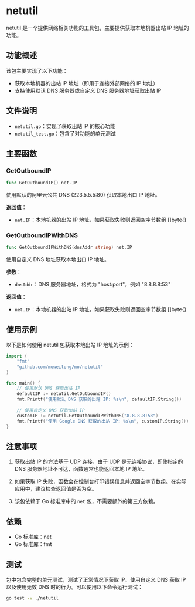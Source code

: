 # netutil

netutil 是一个提供网络相关功能的工具包，主要提供获取本地机器出站 IP 地址的功能。

## 功能概述

该包主要实现了以下功能：
- 获取本地机器的出站 IP 地址（即用于连接外部网络的 IP 地址）
- 支持使用默认 DNS 服务器或自定义 DNS 服务器地址获取出站 IP

## 文件说明

- `netutil.go`：实现了获取出站 IP 的核心功能
- `netutil_test.go`：包含了对功能的单元测试

## 主要函数

### GetOutboundIP

```go
func GetOutboundIP() net.IP
```

使用默认的阿里云公共 DNS (223.5.5.5:80) 获取本地出口 IP 地址。

**返回值**：
- `net.IP`：本地机器的出站 IP 地址，如果获取失败则返回空字节数组 []byte{}

### GetOutboundIPWithDNS

```go
func GetOutboundIPWithDNS(dnsAddr string) net.IP
```

使用自定义 DNS 地址获取本地出口 IP 地址。

**参数**：
- `dnsAddr`：DNS 服务器地址，格式为 "host:port"，例如 "8.8.8.8:53"

**返回值**：
- `net.IP`：本地机器的出站 IP 地址，如果获取失败则返回空字节数组 []byte{}

## 使用示例

以下是如何使用 netutil 包获取本地出站 IP 地址的示例：

```go
import (
    "fmt"
    "github.com/moweilong/mo/netutil"
)

func main() {
    // 使用默认 DNS 获取出站 IP
    defaultIP := netutil.GetOutboundIP()
    fmt.Printf("使用默认 DNS 获取的出站 IP: %s\n", defaultIP.String())
    
    // 使用自定义 DNS 获取出站 IP
    customIP := netutil.GetOutboundIPWithDNS("8.8.8.8:53")
    fmt.Printf("使用 Google DNS 获取的出站 IP: %s\n", customIP.String())
}
```

## 注意事项

1. 获取出站 IP 的方法基于 UDP 连接，由于 UDP 是无连接协议，即使指定的 DNS 服务器地址不可达，函数通常也能返回本地 IP 地址。

2. 如果获取 IP 失败，函数会在控制台打印错误信息并返回空字节数组。在实际应用中，建议检查返回值是否为空。

3. 该包依赖于 Go 标准库中的 `net` 包，不需要额外的第三方依赖。

## 依赖

- Go 标准库：net
- Go 标准库：fmt

## 测试

包中包含完整的单元测试，测试了正常情况下获取 IP、使用自定义 DNS 获取 IP 以及使用无效 DNS 时的行为。可以使用以下命令运行测试：

```bash
go test -v ./netutil
```